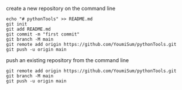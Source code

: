 create a new repository on the command line
```
echo "# pythonTools" >> README.md
git init
git add README.md
git commit -m "first commit"
git branch -M main
git remote add origin https://github.com/YoumiSum/pythonTools.git
git push -u origin main
```

push an existing repository from the command line
```
git remote add origin https://github.com/YoumiSum/pythonTools.git
git branch -M main
git push -u origin main
```
